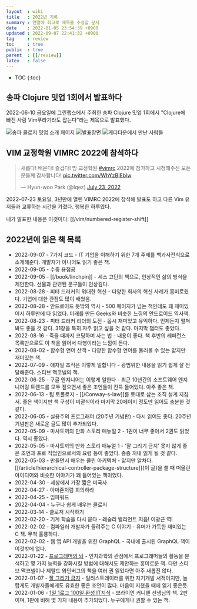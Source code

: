 ```yaml
---
layout  : wiki
title   : 2022년 기록
summary : 연말에 회고로 제목을 수정할 문서
date    : 2022-01-05 23:54:39 +0900
updated : 2022-09-07 22:41:32 +0900
tag     : review
toc     : true
public  : true
parent  : [[/review]]
latex   : false
---
```

* TOC
{:toc}

## 송파 Clojure 밋업 1회에서 발표하다

2022-06-10 금요일에 그린랩스에서 주최한 송파 Clojure 밋업 1회에서 "Clojure에 빠진 사람 Vim푸라기라도 잡는다"라는 제목으로 발표했다.

![송파 클로저 밋업 소개 페이지]( ./festa-songpa-clojure-1.jpg )
![발표장면]( ./songpa-slide.png )
![게더타운에서 만난 사람들]( ./songpa-gather.png )

## VIM 교정학원 VIMRC 2022에 참석하다

<blockquote class="twitter-tweet"><p lang="ko" dir="ltr">새롭다! 배운다! 즐겁다! 빔 교정학원 <a href="https://twitter.com/hashtag/vimrc?src=hash&amp;ref_src=twsrc%5Etfw">#vimrc</a> 2022에 참가하고 시청해주신 모든 분들께 감사합니다! <a href="https://t.co/WhYzBIEblw">pic.twitter.com/WhYzBIEblw</a></p>&mdash; Hyun-woo Park (@lqez) <a href="https://twitter.com/lqez/status/1550770713287868418?ref_src=twsrc%5Etfw">July 23, 2022</a></blockquote> <script async src="https://platform.twitter.com/widgets.js" charset="utf-8"></script>

2022-07-23 토요일, 3년만에 열린 VIMRC 2022에 참석해 발표도 하고 다른 Vim 유저들과 교류하는 시간을 가졌다. 행복한 하루였다.

내가 발표한 내용은 이것이다: [[/vim/numbered-register-shift]]

## 2022년에 읽은 책 목록

- 2022-09-07 - 7가지 코드 - IT 기업을 이해하기 위한 7개 주제를 백과사전식으로 소개해준다. 개발자가 아니어도 읽기 좋은 책.
- 2022-09-05 - 수중 용접공
- 2022-09-05 - [[/book/linchpin]] - 세스 고딘의 책으로, 인상적인 삶의 방식을 제안한다. 선물과 관련된 문구들이 인상깊다.
- 2022-08-28 - 피터 드러커의 위대한 혁신 - 다양한 회사의 혁신 사례가 흥미로웠다. 기업에 대한 관점도 많이 배웠음.
- 2022-08-28 - 안드로이드 뜻밖의 역사 - 500 페이지가 넘는 책인데도 꽤 재미있어서 하루만에 다 읽었다. 미래를 만든 Geeks와 비슷한 느낌의 안드로이드 역사책.
- 2022-08-23 - 피터 드러커 리더의 도전 - 몹시 재미있고 유익하다. 언제든지 펼쳐봐도 좋을 것 같다. 31장을 특히 자주 읽고 싶을 것 같다. 마지막 챕터도 좋았다.
- 2022-08-16 - 죽을 때까지 코딩하며 사는 법 - 내용이 좋다. 책 후반의 레퍼런스 목록만으로도 이 책을 읽어서 다행이라는 느낌이 든다.
- 2022-08-02 - 함수형 언어 산책 - 다양한 함수형 언어를 둘러볼 수 있는 얇지만 재미있는 책.
- 2022-07-09 - 애자일 조직은 이렇게 일합니다 - 광범위한 내용을 읽기 쉽게 잘 전달해준다. 스티브 맥코넬의 책.
- 2022-06-25 - 구글 엔지니어는 이렇게 일한다 - 최근 10년간의 소프트웨어 엔지니어링 트렌드를 모두 짚으면서 좋은 조언들이 잔뜩 들어있다. 아주 좋은 책.
- 2022-06-13 - 팀 토폴로지 - [[/Conway-s-law]]를 토대로 삼는 조직 설계 지침서. 좋은 책이지만 책 구성이 미괄식이라 마지막 20페이지 정도만 읽어도 충분한 것 같다.
- 2022-06-05 - 실용주의 프로그래머 (20주년 기념판) - 다시 읽어도 좋다. 20주년 기념판은 새로운 글도 많이 추가되었다.
- 2022-05-09 - 마사토끼의 만화 스토리 매뉴얼 2 - 1권이 너무 좋아서 2권도 읽었다. 역시 좋았다.
- 2022-05-05 - 마사토끼의 만화 스토리 매뉴얼 1 - '잘 그리기 금지' 못지 않게 좋은 조언과 프로 직업인으로서의 요령 등이 좋았다. 종종 꺼내 읽게 될 것 같다.
- 2022-05-03 - 만들면서 배우는 클린 아키텍처 - 얇지만 알차다. [[/article/hierarchical-controller-package-structure]]{이 글}을 쓸 때 떠올린 아이디어와 비슷한 이야기가 꽤 들어있는 책이었다.
- 2022-04-30 - 세상에서 가장 짧은 미국사
- 2022-04-27 - 아마존처럼 회의하라
- 2022-04-25 - 임파워드
- 2022-04-04 - 누구나 쉽게 배우는 클로저
- 2022-03-14 - 클로저 시작하기
- 2022-02-20 - 기계 학습을 다시 묻다 - 레슬리 밸리언트 지음! 이광근 역!
- 2022-02-02 - 컴파일러 개발자가 들려주는 C 이야기 - 유머가 가득한 재미있는 C 책. 무척 훌륭하다.
- 2022-02-02 - 웹 앱 API 개발을 위한 GraphQL - 국내에 출시된 GraphQL 책이 이것밖에 없다.
- 2022-01-22 - [프로그래머의 뇌]( https://careerly.co.kr/comments/49015?utm_campaign=self-share ) - 인지과학의 관점에서 프로그래머들의 활동을 분석하고 몇 가지 능력을 강화시킬 방법에 대해서도 제안하는 흥미로운 책. 다만 스티브 맥코넬이나 제랄드 와인버그의 책을 여러 권 읽었다면 아주 새롭진 않다.
- 2022-01-07 - [잘 그리기 금지]( https://careerly.co.kr/profiles/403482 ) - 일러스트레이터를 위한 자기개발 서적이지만, 놀랍게도 개발자들에게도 유효한 좋은 조언이 많다. 마음이 지쳤을 때에 읽기 좋은듯.
- 2022-01-06 - [1일 1로그 100일 완성 IT지식]( https://careerly.co.kr/comments/47361?utm_campaign=self-share ) - 브라이언 커니핸 선생님의 책. 2판이며, 1판에 비해 몇 가지 내용이 추가되었다. 누구에게나 권할 수 있는 책.

